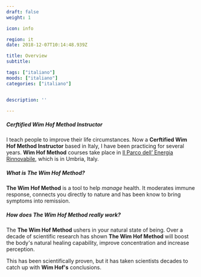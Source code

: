 ```yaml
---
draft: false
weight: 1

icon: info

region: it
date: 2018-12-07T10:14:48.939Z

title: Overview
subtitle: 

tags: ["italiano"]
moods: ["italiano"]
categories: ["italiano"]


description: ''

---
```


##### Cerftified Wim Hof Method Instructor

I teach people to improve their life circumstances. Now a **Cerftified Wim Hof Method Instructor** based in Italy, I have been practicing for several years. **Wim Hof Method** courses take place in [Il Parco dell’ Energia Rinnovabile](https://per.umbria.it/), which is in Umbria, Italy. <!--Here, I am Scientific Director.-->

##### What is The Wim Hof Method?

**The Wim Hof Method** is a tool to help _manage_ health. It moderates immune response, connects you directly to nature and has been know to bring symptoms into remission.

##### How does The Wim Hof Method _really_ work?

The **The Wim Hof Method** ushers in your natural state of being. Over a decade of scientific research has shown **The Wim Hof Method** will boost the body's natural healing capability, improve concentration and increase perception.

This has been scientifically proven, but it has taken scientists decades to catch up with **Wim Hof's** conclusions.